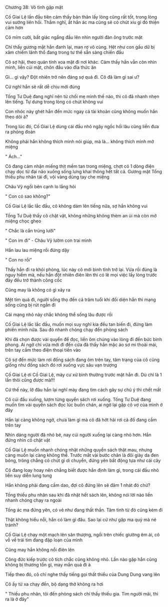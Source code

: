 




Chương 38: Vô tình gặp mặt


Cố Giai Lệ lần đầu tiên cảm thấy bản thân lấy lòng cũng rất tốt, trong lòng vui sướng liên hồi. Thầm nghĩ, ắt hẳn ác ma cũng sẽ có chút xíu gì đó thiện cảm hơn

Cô mỉm cười, bất giác ngẩng đầu lên nhìn người đàn ông trước mặt

Chỉ thấy gương mặt hắn đanh lại, man rợ vô cùng. Hệt như con gấu dữ bị xâm chiếm lãnh thổ đang trong tư thế sẵn sàng chiến đấu

Cô sợ hãi, theo quán tính xoa mặt đi nơi khác. Cảm thấy hắn vẫn còn nhìn mình, liền cúi mặt, chôn đầu vào đĩa thức ăn

Gì... gì vậy? Đột nhiên trở nên đáng sợ quá đi. Cô đã làm gì sai ư?

Cứ nghĩ hắn sẽ rất dễ chịu mới đúng

Tống Tư Duệ đang nghĩ nên từ chối mẹ mình thế nào, thì cô đã nhanh nhẹn lên tiếng. Tự dưng trong lòng có chút không vui

Con nhóc này ghét hắn đến mức ngay cả tài khoản cũng không muốn hắn theo dõi à?

Trong lúc đó, Cố Giai Lệ dùng cái đầu nhỏ ngây ngốc hồi lâu cũng liền đưa ra phỏng đoán



Không phải hắn không thích mình nói giúp, mà là... không thích mình mở miệng

" Ách..."

Cô đang cảm nhận miếng thịt mềm tan trong miệng, chợt có 1 dòng điện chạy dọc từ đại não xuống sống lưng khai thông hết tất cả. Gương mặt Tống thiếu phu nhân tái đi, vội vàng dùng tay che miệng

Châu Vỹ ngồi bên cạnh lo lắng hỏi

" Con có sao không?"

Cố Giai Lệ lắc lắc đầu, cô không dám lên tiếng nữa, sợ hắn không vui

Tống Tư Duệ thấy cô chật vật, không những không thèm an ủi mà còn mở miệng chọc ghẹo

" Chắc là cắn trúng lưỡi"

" Con im đi" - Châu Vỹ lườm con trai mình

Hắn lau lau miệng rồi đứng dậy

" Con no rồi"

Thấy hắn đi ra khỏi phòng, lúc này cô mới bình tĩnh trở lại. Vừa rồi đúng là nguy hiểm mà, nếu hắn đột nhiên điên lên thì có lẽ mọi việc lấy lòng trước đây đều trở thành công cốc

Cũng may là không có gì xảy ra

Mệt tim quá đi, người sống thọ đến cả trăm tuổi khi đối diện hắn thì mạng sống cũng bị rút ngắn đi



Cái mạng nhỏ này chắc không thể sống lâu được rồi

Cố Giai Lệ lắc lắc đầu, muốn mọi suy nghĩ kia đều tan biến đi, đừng làm phiền mình nữa. Sau đó nhanh chóng chạy đến phòng sách

Khi đã chọn được vài quyển để đọc, liền ôm chúng vào lòng đi đến bức bình phong. Ai ngờ chỉ vừa mới đi đến cửa đã thấy hắn mặc áo sơ mi thoải mái, trên tay cầm theo điện thoại tiến vào

Cô sợ đến mức làm rơi đống sách đang ôm trên tay, tâm trạng của cô cũng giống như đống sách đó rơi xuống vực sâu vạn trượng



Cố Giai Lệ ơi Cố Giai Lệ, mày cư xử bình thường trước mặt hắn đi. Dù chỉ là 1 lần thôi cũng được mà!!!

Cứ thế này, lỡ đâu hắn lại nghĩ mày đang tìm cách gây sự chú ý thì chết mất

Cô cúi đầu xuống, lượm từng quyển sách rơi xuống. Tống Tư Duệ đang muốn tìm vài quyển sách đọc lúc buồn chán, ai ngờ lại gặp cô vợ của mình ở đây

Hắn lại càng không ngờ, chưa làm gì mà cô đã hớt hãi rơi cả đồ đang cầm trên tay

Nhìn dáng người đã nhỏ bé, nay cúi người xuống lại càng nhỏ hơn. Hắn đứng nhìn cô chật vật

Cố Giai Lệ muốn nhanh chóng nhặt những quyển sách thật mau, nhưng càng muốn lại càng không thể. Trước mắt vài bước chân là đôi giày da đen bóng, trông chẳng có chút gì di chuyển, đứng yên bất động tựa như cái cây

Cô đang loay hoay nên chẳng biết được hắn định làm gì, trong cái đầu nhỏ liền suy diễn lung tung

Hắn không phải đang cầm dao, đợi cô đứng lên sẽ đâm 1 nhát đó chứ?

Tống thiếu phu nhân sau khi đã nhặt hết sách lên, không nói lời nào liền nhanh chóng chạy ra ngoài

Tống ác ma đứng yên, có vẻ như đang thất thần. Tâm tình từ đó cũng kém đi

Thật không hiểu nỗi, hắn có làm gì đâu. Sao lại cứ như gặp ma quỷ mà né tránh?

Cố Giai Lệ chạy một mạch lên sân thượng, ngồi trên chiếc giường êm ái, cô vỗ về trái tim đang đập loạn của mình

Cũng may hắn không nổi điên lên

Công đức kiếp trước cô tích chắc cũng không nhỏ. Lần nào gặp hắn cũng không bị thương tổn gì, may mắn quá đi à

Tiếp theo đó, cô chỉ nghe thấy tiếng gọi thất thiểu của Dung Dung vang lên

Cô ấy từ xa chạy đến, bộ dạng thở không ra hơi

" Thiếu phu nhân, tôi đến phòng sách chỉ thấy thiếu gia. Tìm người mãi, thì ra là ở đây"




